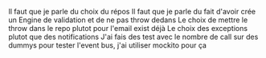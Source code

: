 Il faut que je parle du choix du répos
Il faut que je parle du fait d'avoir crée un Engine de validation et de ne pas throw dedans
Le choix de mettre le throw dans le repo plutot pour l'email exist déjà
Le choix des exceptions plutot que des notifications
J'ai fais des test avec le nombre de call sur des dummys pour tester l'event bus, j'ai utiliser mockito pour ça